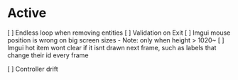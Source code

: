 

# Active

[ ] Endless loop when removing entities
[ ] Validation on Exit
[ ] Imgui mouse position is wrong on big screen sizes - Note: only when height > 1020~
[ ] Imgui hot item wont clear if it isnt drawn next frame, such as labels that change their id every frame

[ ] Controller drift


